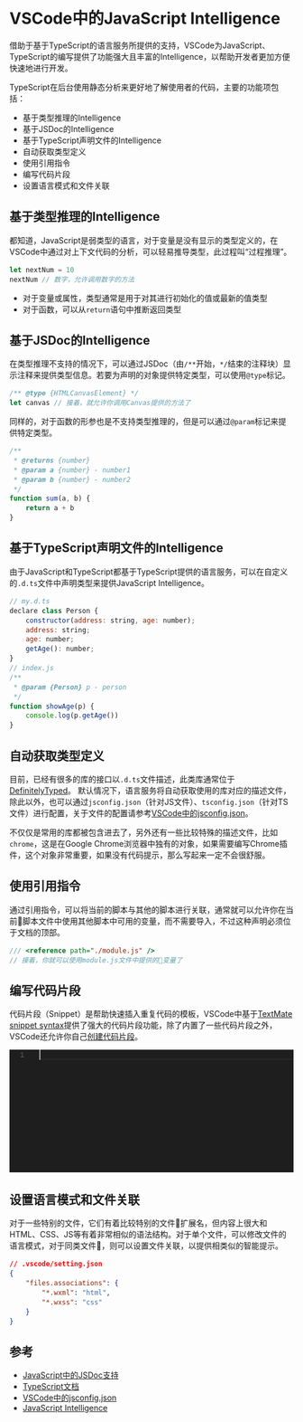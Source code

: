 # VSCode中的JavaScript Intelligence

借助于基于TypeScript的语言服务所提供的支持，VSCode为JavaScript、TypeScript的编写提供了功能强大且丰富的Intelligence，以帮助开发者更加方便快速地进行开发。

TypeScript在后台使用静态分析来更好地了解使用者的代码，主要的功能项包括：

- 基于类型推理的Intelligence
- 基于JSDoc的Intelligence
- 基于TypeScript声明文件的Intelligence
- 自动获取类型定义
- 使用引用指令
- 编写代码片段
- 设置语言模式和文件关联

## 基于类型推理的Intelligence

都知道，JavaScript是弱类型的语言，对于变量是没有显示的类型定义的，在VSCode中通过对上下文代码的分析，可以轻易推导类型，此过程叫“过程推理”。

```js
let nextNum = 10
nextNum // 数字，允许调用数字的方法
```

- 对于变量或属性，类型通常是用于对其进行初始化的值或最新的值类型
- 对于函数，可以从`return`语句中推断返回类型

## 基于JSDoc的Intelligence

在类型推理不支持的情况下，可以通过JSDoc（由`/**`开始，`*/`结束的注释块）显示注释来提供类型信息。若要为声明的对象提供特定类型，可以使用`@type`标记。

```js
/** @type {HTMLCanvasElement} */
let canvas // 接着，就允许你调用Canvas提供的方法了
```

同样的，对于函数的形参也是不支持类型推理的，但是可以通过`@param`标记来提供特定类型。

```js
/**
 * @returns {number}
 * @param a {number} - number1
 * @param b {number} - number2
 */
function sum(a, b) {
    return a + b
}
```

## 基于TypeScript声明文件的Intelligence

由于JavaScript和TypeScript都基于TypeScript提供的语言服务，可以在自定义的`.d.ts`文件中声明类型来提供JavaScript Intelligence。

```js
// my.d.ts
declare class Person {
    constructor(address: string, age: number);
    address: string;
    age: number;
    getAge(): number;
}
// index.js
/**
 * @param {Person} p - person
 */
function showAge(p) {
    console.log(p.getAge())
}
```

## 自动获取类型定义

目前，已经有很多的库的接口以`.d.ts`文件描述，此类库通常位于[DefinitelyTyped](https://github.com/DefinitelyTyped/DefinitelyTyped)。
默认情况下，语言服务将自动获取使用的库对应的描述文件，除此以外，也可以通过`jsconfig.json`（针对JS文件）、`tsconfig.json`（针对TS文件）进行配置，关于文件的配置请参考[VSCode中的jsconfig.json](https://code.visualstudio.com/docs/languages/jsconfig)。

不仅仅是常用的库都被包含进去了，另外还有一些比较特殊的描述文件，比如`chrome`，这是在Google Chrome浏览器中独有的对象，如果需要编写Chrome插件，这个对象非常重要，如果没有代码提示，那么写起来一定不会很舒服。

## 使用引用指令

通过引用指令，可以将当前的脚本与其他的脚本进行关联，通常就可以允许你在当前脚本文件中使用其他脚本中可用的变量，而不需要导入，不过这种声明必须位于文档的顶部。

```js
/// <reference path="./module.js" />
// 接着，你就可以使用module.js文件中提供的变量了
```

## 编写代码片段

代码片段（Snippet）是帮助快速插入重复代码的模板，VSCode中基于[TextMate snippet syntax](https://manual.macromates.com/en/snippets)提供了强大的代码片段功能，除了内置了一些代码片段之外，VSCode还允许你自己[创建代码片段](https://code.visualstudio.com/docs/editor/userdefinedsnippets)。

![AJAX Snippet](./js-intelligence/ajax-snippet.gif)

## 设置语言模式和文件关联

对于一些特别的文件，它们有着比较特别的文件扩展名，但内容上很大和HTML、CSS、JS等有着非常相似的语法结构。对于单个文件，可以修改文件的语言模式，对于同类文件，则可以设置文件关联，以提供相类似的智能提示。

```json
// .vscode/setting.json
{
    "files.associations": {
        "*.wxml": "html",
        "*.wxss": "css"
    }
}
```

## 参考

- [JavaScript中的JSDoc支持](https://github.com/Microsoft/TypeScript/wiki/JsDoc-support-in-JavaScript)
- [TypeScript文档](https://www.typescriptlang.org/docs/home.html)
- [VSCode中的jsconfig.json](https://code.visualstudio.com/docs/languages/jsconfig)
- [JavaScript Intelligence](https://msdn.microsoft.com/en-us/library/bb385682.aspx)

